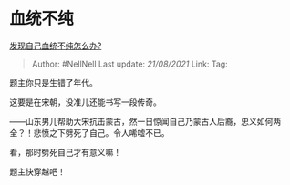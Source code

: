 # 血统不纯
[发现自己血统不纯怎么办?](https://www.zhihu.com/question/449669984/answer/1785468998)

> Author: #NellNell
> Last update: *21/08/2021*
> Link:
> Tag:

题主你只是生错了年代。

这要是在宋朝，没准儿还能书写一段传奇。

——山东男儿帮助大宋抗击蒙古，然一日惊闻自己乃蒙古人后裔，忠义如何两全？！悲愤之下劈死了自己。令人唏嘘不已。

看，那时劈死自己才有意义嘛！

题主快穿越吧！
